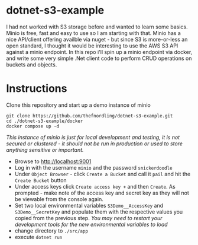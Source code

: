 # dotnet-s3-example
I had not worked with S3 storage before and wanted to learn some basics.  Minio is free, fast and easy to use so I am starting with that.  Minio has a nice API/client offering availble via nuget - but since S3 is more-or-less an open standard, I thought it would be  interesting to use the AWS S3 API against a minio endpoint.  In this repo i'll spin up a minio endpoint via docker, and write some very simple .Net client code to perform CRUD operations on buckets and objects.

# Instructions #

Clone this repository and start up a demo instance of minio

```
git clone https://github.com/thefnordling/dotnet-s3-example.git
cd ./dotnet-s3-example/docker
docker compose up -d
```

*This instance of minio is just for local development and testing, it is not secured or clustered - it should not be run in production or used to store anything sensitive or important.*

* Browse to [http://localhost:9001](http://localhost:9001)
* Log in with the username `minio` and the password `snickerdoodle`
* Under `Object Browser` - click `Create a Bucket` and call it `pail` and hit the `Create Bucket` button
* Under access keys click `Create access key +` and then `Create`.  As prompted - make note of the access key and secret key as they will not be viewable from the console again.
* Set two local environmental variables `S3Demo__AccessKey` and `S3Demo__SecretKey` and populate them with the respective values you copied from the previous step.  *You may need to restart your development tools for the new environmental variables to load*
* change directory to `./src/app`
* execute `dotnet run`


